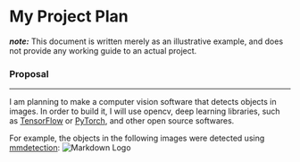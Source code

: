 
# My Project Plan

***note:*** This document is written merely as an illustrative example, and does not provide any working guide to an actual project.

### Proposal
---
I am planning to make a computer vision software that detects objects in images.
In order to build it, I will use opencv, deep learning libraries, such as [TensorFlow](https://www.tensorflow.org/) or [PyTorch](https://pytorch.org/), and other open source softwares.

For example, the objects in the following images were detected using [mmdetection](https://github.com/open-mmlab/mmdetection):
![Markdown Logo](https://user-images.githubusercontent.com/12907710/137271636-56ba1cd2-b110-4812-8221-b4c120320aa9.png)
